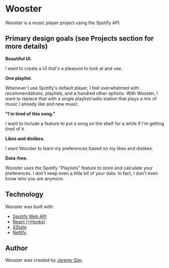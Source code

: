 # Wooster

Wooster is a music player project using the Spotify API.

## Primary design goals (see Projects section for more details)

**Beautiful UI.**

I want to create a UI that's a pleasure to look at and use.

**One playlist.**

Whenever I use Spotify's default player, I feel overwhelmed with recommendations, playlists, and a hundred other options. With Wooster, I want to replace that with a single playlist/radio station that plays a mix of music I already like and new music.

**"I'm tired of this song."**

I want to include a feature to put a song on the shelf for a while if I'm getting tired of it.

**Likes and dislikes.**

I want Wooster to learn my preferences based on my likes and dislikes.

**Data-free.**

Wooster uses the Spotify "Playlists" feature to store and calculate your preferences. I don't keep even a little bit of your data. In fact, I don't even know who you are anymore.

## Technology

Wooster was built with:

* [Spotify Web API](https://developer.spotify.com/documentation/web-api/)
* [React (+Hooks)](https://reactjs.org/)
* [XState](https://xstate.js.org/)
* [Netlify](https://www.netlify.com)

## Author

Wooster was created by [Jeremy Sim](https://www.github.com/jsim0809).

